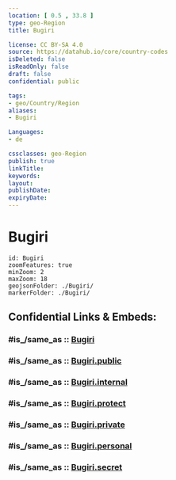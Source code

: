```yaml
---
location: [ 0.5 , 33.8 ] 
type: geo-Region
title: Bugiri

license: CC BY-SA 4.0
source: https://datahub.io/core/country-codes
isDeleted: false
isReadOnly: false
draft: false
confidential: public

tags:
- geo/Country/Region
aliases:
- Bugiri

Languages:
- de

cssclasses: geo-Region
publish: true
linkTitle: 
keywords: 
layout: 
publishDate: 
expiryDate: 
---
```


# Bugiri

```leaflet
id: Bugiri
zoomFeatures: true 
minZoom: 2 
maxZoom: 18
geojsonFolder: ./Bugiri/
markerFolder: ./Bugiri/
```


## Confidential Links & Embeds: 

### #is_/same_as :: [Bugiri](/_Standards/Earth/Continent/Africa/Africa~Central/Uganda/regions~Uganda/Uganda~East/Bugiri.md) 

### #is_/same_as :: [Bugiri.public](/_public/Earth/Continent/Africa/Africa~Central/Uganda/regions~Uganda/Uganda~East/Bugiri.public.md) 

### #is_/same_as :: [Bugiri.internal](/_internal/Earth/Continent/Africa/Africa~Central/Uganda/regions~Uganda/Uganda~East/Bugiri.internal.md) 

### #is_/same_as :: [Bugiri.protect](/_protect/Earth/Continent/Africa/Africa~Central/Uganda/regions~Uganda/Uganda~East/Bugiri.protect.md) 

### #is_/same_as :: [Bugiri.private](/_private/Earth/Continent/Africa/Africa~Central/Uganda/regions~Uganda/Uganda~East/Bugiri.private.md) 

### #is_/same_as :: [Bugiri.personal](/_personal/Earth/Continent/Africa/Africa~Central/Uganda/regions~Uganda/Uganda~East/Bugiri.personal.md) 

### #is_/same_as :: [Bugiri.secret](/_secret/Earth/Continent/Africa/Africa~Central/Uganda/regions~Uganda/Uganda~East/Bugiri.secret.md)

